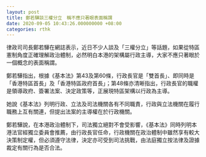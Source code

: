 ```yaml
---
layout: post
title: 鄭若驊談三權分立　稱不應只著眼表面稱謂
date: 2020-09-05 10:43:26.000000000 +08:00
categories: rthk
---
```


律政司司長鄭若驊在網誌表示，近日不少人談及「三權分立」等話題，如果從特區憲制角度正確理解政治體制，必然明白本港的架構屬行政主導，大家不應只著眼於一個概念的表面稱謂。

鄭若驊指出，根據《基本法》第43及第60條，行政長官是「雙首長」、即同時是「香港特區首長」及「香港特區政府首長」；第48條亦清晰指出，行政長官的職權是領導政府、簽署法案、決定政策等，正展現特區架構以行政為主導。

她說《基本法》列明行政、立法及司法機關各有不同職責，行政與立法機關在履行職務上互有關連，但提出法案的主導權在於行政機關。

鄭若驊說，在本港政治體制下，司法獨立絕對不會受影響，《基本法》同時列明本港法官經獨立委員會推薦，由行政長官任命，行政機關在政治體制中雖然享有較大決策制定權，但必須遵守法律，決定亦可受到司法挑戰，由法庭獨立按法律及證據裁定有關行為是否合法。
